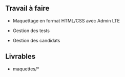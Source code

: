 ## Travail à faire

- Maquettage en format HTML/CSS avec Admin LTE

- Gestion des tests
- Gestion des candidats

## Livrables

- maquettes/*
